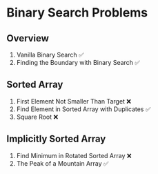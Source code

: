 # Binary Search Problems

## Overview

1. Vanilla Binary Search :white_check_mark:
2. Finding the Boundary with Binary Search :white_check_mark:

## Sorted Array

1. First Element Not Smaller Than Target :x:
2. Find Element in Sorted Array with Duplicates :white_check_mark:
3. Square Root :x:

## Implicitly Sorted Array

1. Find Minimum in Rotated Sorted Array :x:
2. The Peak of a Mountain Array :white_check_mark:
